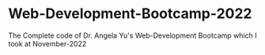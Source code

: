 # Web-Development-Bootcamp-2022
The Complete code of Dr. Angela Yu's Web-Development Bootcamp which I took at November-2022
